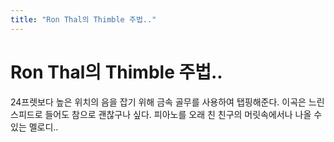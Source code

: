 ```yaml
---
title: "Ron Thal의 Thimble 주법.."
---
```

# Ron Thal의 Thimble 주법..

24프렛보다 높은 위치의 음을 잡기 위해 금속 골무를 사용하여 탭핑해준다.
이곡은 느린 스피드로 들어도 참으로 괜찮구나 싶다.
피아노를 오래 친 친구의 머릿속에서나 나올 수 있는 멜로디..




